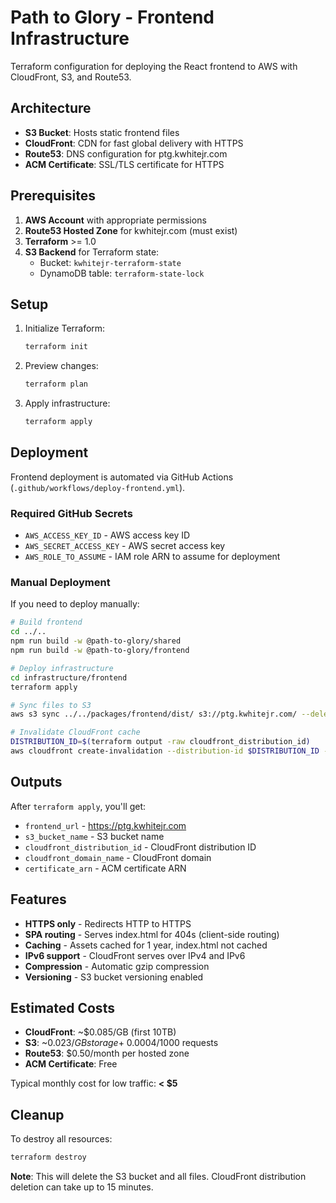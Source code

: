 # Path to Glory - Frontend Infrastructure

Terraform configuration for deploying the React frontend to AWS with CloudFront, S3, and Route53.

## Architecture

- **S3 Bucket**: Hosts static frontend files
- **CloudFront**: CDN for fast global delivery with HTTPS
- **Route53**: DNS configuration for ptg.kwhitejr.com
- **ACM Certificate**: SSL/TLS certificate for HTTPS

## Prerequisites

1. **AWS Account** with appropriate permissions
2. **Route53 Hosted Zone** for kwhitejr.com (must exist)
3. **Terraform** >= 1.0
4. **S3 Backend** for Terraform state:
   - Bucket: `kwhitejr-terraform-state`
   - DynamoDB table: `terraform-state-lock`

## Setup

1. Initialize Terraform:
   ```bash
   terraform init
   ```

2. Preview changes:
   ```bash
   terraform plan
   ```

3. Apply infrastructure:
   ```bash
   terraform apply
   ```

## Deployment

Frontend deployment is automated via GitHub Actions (`.github/workflows/deploy-frontend.yml`).

### Required GitHub Secrets

- `AWS_ACCESS_KEY_ID` - AWS access key ID
- `AWS_SECRET_ACCESS_KEY` - AWS secret access key
- `AWS_ROLE_TO_ASSUME` - IAM role ARN to assume for deployment

### Manual Deployment

If you need to deploy manually:

```bash
# Build frontend
cd ../..
npm run build -w @path-to-glory/shared
npm run build -w @path-to-glory/frontend

# Deploy infrastructure
cd infrastructure/frontend
terraform apply

# Sync files to S3
aws s3 sync ../../packages/frontend/dist/ s3://ptg.kwhitejr.com/ --delete

# Invalidate CloudFront cache
DISTRIBUTION_ID=$(terraform output -raw cloudfront_distribution_id)
aws cloudfront create-invalidation --distribution-id $DISTRIBUTION_ID --paths "/*"
```

## Outputs

After `terraform apply`, you'll get:

- `frontend_url` - https://ptg.kwhitejr.com
- `s3_bucket_name` - S3 bucket name
- `cloudfront_distribution_id` - CloudFront distribution ID
- `cloudfront_domain_name` - CloudFront domain
- `certificate_arn` - ACM certificate ARN

## Features

- **HTTPS only** - Redirects HTTP to HTTPS
- **SPA routing** - Serves index.html for 404s (client-side routing)
- **Caching** - Assets cached for 1 year, index.html not cached
- **IPv6 support** - CloudFront serves over IPv4 and IPv6
- **Compression** - Automatic gzip compression
- **Versioning** - S3 bucket versioning enabled

## Estimated Costs

- **CloudFront**: ~$0.085/GB (first 10TB)
- **S3**: ~$0.023/GB storage + ~$0.0004/1000 requests
- **Route53**: $0.50/month per hosted zone
- **ACM Certificate**: Free

Typical monthly cost for low traffic: **< $5**

## Cleanup

To destroy all resources:

```bash
terraform destroy
```

**Note**: This will delete the S3 bucket and all files. CloudFront distribution deletion can take up to 15 minutes.
